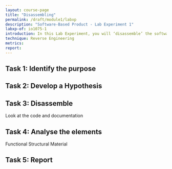 ```yaml
---
layout: course-page
title: "Disassembling"
permalink: /draft/module1/labxp
description: "Software-Based Product - Lab Experiment 1"
labxp-of: io1075-1
introduction: In this Lab Experiment, you will ‘disassemble’ the software part of the GoodNight Lamp.
technique: Reverse Engineering
metrics:
report:
---
```


## Task 1: Identify the purpose

## Task 2: Develop a Hypothesis

## Task 3: Disassemble
Look at the code and documentation

## Task 4: Analyse the elements
Functional
Structural
Material

## Task 5: Report
